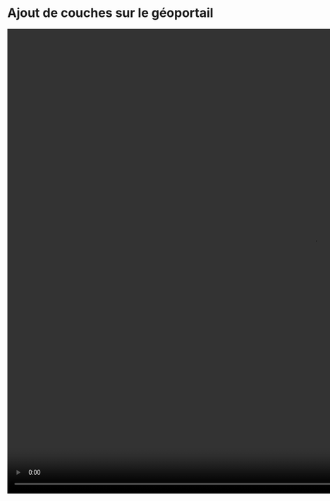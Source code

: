 # Ajout de couches sur le géoportail

<video src="img/addLayer.mp4" width="1386" height="1054" autoplay loop></video>
